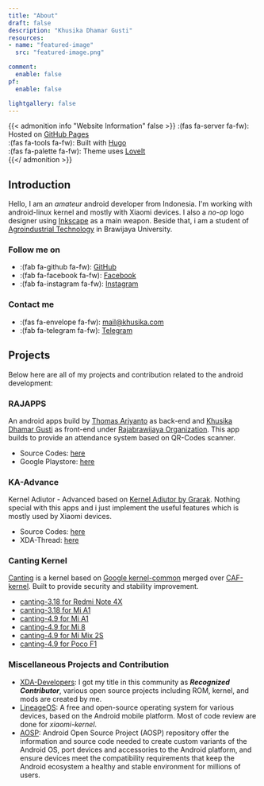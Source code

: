 ```yaml
---
title: "About"
draft: false
description: "Khusika Dhamar Gusti"
resources:
- name: "featured-image"
  src: "featured-image.png"

comment:
  enable: false
pf:
  enable: false

lightgallery: false
---
```

{{< admonition info "Website Information" false >}}
:(fas fa-server fa-fw): Hosted on [GitHub Pages](https://help.github.com/en/github/working-with-github-pages/about-github-pages)  
:(fas fa-tools fa-fw): Built with [Hugo](https://gohugo.io/)  
:(fas fa-palette fa-fw): Theme uses [LoveIt](https://hugoloveit.com)  
{{</ admonition >}}

## Introduction

Hello, I am an _amateur_ android developer from Indonesia. I'm working with android-linux kernel and mostly with Xiaomi devices. I also a _no-op_ logo designer using [Inkscape](https://inkscape.org) as a main weapon. Beside that, i am a student of [Agroindustrial Technology](https://tip.ub.ac.id) in Brawijaya University.

### Follow me on
* :(fab fa-github fa-fw): [GitHub](https://github.com/khusika)
* :(fab fa-facebook fa-fw): [Facebook](https://facebook.com/khusika.dhamar.gusti)
* :(fab fa-instagram fa-fw): [Instagram](https://instagram.com/khusikadhamargusti)

### Contact me
* :(fas fa-envelope fa-fw): [mail@khusika.com](mailto:mail@khusika.com)
* :(fab fa-telegram fa-fw): [Telegram](https://t.me/khusika)

## Projects
Below here are all of my projects and contribution related to the android development:

### RAJAPPS
An android apps build by [Thomas Ariyanto](https://github.com/thomasaryanto) as back-end and [Khusika Dhamar Gusti](https://github.com/khusika) as front-end under [Rajabrawijaya Organization](https://rajabrawijaya.ub.ac.id/). This app builds to provide an attendance system based on QR-Codes scanner.
* Source Codes: [here](https://github.com/khusika/RAJApps)
* Google Playstore: [here](https://play.google.com/store/apps/details?id=com.pit.qrcodesrajabrawijaya)

### KA-Advance
Kernel Adiutor - Advanced based on [Kernel Adiutor by Grarak](https://forum.xda-developers.com/android/apps-games/app-kernel-adiutor-t2986129). Nothing special with this apps and i just implement the useful features which is mostly used by Xiaomi devices.
* Source Codes: [here](https://github.com/khusika/KA-Advanced)
* XDA-Thread: [here](https://forum.xda-developers.com/mi-a1/themes/app-ka-advanced-v1-0-t3835475)

### Canting Kernel
[Canting](/canting) is a kernel based on [Google kernel-common](https://android.googlesource.com/kernel/common) merged over [CAF-kernel](https://source.codeaurora.org/quic/la/kernel). Built to provide security and stability improvement.
* [canting-3.18 for Redmi Note 4X](https://forum.xda-developers.com/redmi-note-4/xiaomi-redmi-note-4-snapdragon-roms-kernels-recoveries--other-development/kernel-canting-0-1-t3865604)
* [canting-3.18 for Mi A1](https://forum.xda-developers.com/mi-a1/development/kernel-canting-0-1-t3865600)
* [canting-4.9 for Mi A1](https://forum.xda-developers.com/mi-a1/development/kernel-canting-0-1-t3871134)
* [canting-4.9 for Mi 8](https://forum.xda-developers.com/mi-8/development/kernel-canting-0-1-t3907882)
* [canting-4.9 for Mi Mix 2S](https://forum.xda-developers.com/xiaomi-mi-mix-2s/development/kernel-canting-0-1-t3907884)
* [canting-4.9 for Poco F1](https://forum.xda-developers.com/poco-f1/development/kernel-canting-0-1-t3907883)

### Miscellaneous Projects and Contribution
* [XDA-Developers](https://forum.xda-developers.com/member.php?u=5123347): I got my title in this community as **_Recognized Contributor_**, various open source projects including ROM, kernel, and mods are created by me.
* [LineageOS](https://review.lineageos.org/q/owner:mail%2540khusika.com): A free and open-source operating system for various devices, based on the Android mobile platform. Most of code review are done for _xiaomi-kernel_.
* [AOSP](https://android-review.googlesource.com/q/owner:mail%2540khusika.com): Android Open Source Project (AOSP) repository offer the information and source code needed to create custom variants of the Android OS, port devices and accessories to the Android platform, and ensure devices meet the compatibility requirements that keep the Android ecosystem a healthy and stable environment for millions of users.

